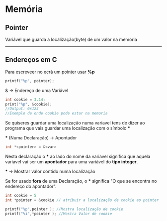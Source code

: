 # Memória

## Pointer

Variável que guarda a localização(byte) de um valor na memoria

***

## Endereços em C

Para escreveer no ecrã um pointer usar **%p**

```C
printf("%p", pointer);
```

& → Endereço de uma Variável

```C
int cookie = 3.14;
print("%p", &cookie);
//Output: 0x123 
//Exemplo de onde cookie pode estar na memoria
```

Se quiseres guardar uma localização numa variavel tens de dizer ao programa que vais guardar uma localização com o símbolo __*__

__*__ (Numa Declaração) → Apontador

```C
int *<pointer> = &<var>
```

Nesta declaração o __*__ ao lado do nome da variavel significa que aquela variavel vai ser um **apontador** para uma variável do **tipo integer**.

__*__ → Mostrar valor contido numa localização

Se for usado **fora** de uma Declaração, o __*__ significa "O que se encontra no endereço do apontador".

```C
int cookie = 5
int *pointer = &cookie // atribuir a localização de cookie ao pointer

printf("%p",pointer ); //Mostra localização de cookie
printf("%i",*pointer ); //Mostra Valor de cookie
```
